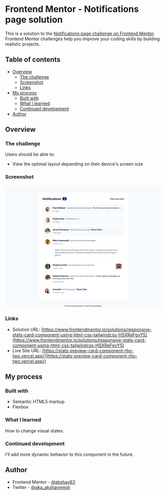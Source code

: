 # Frontend Mentor - Notifications page solution

This is a solution to the [Notifications page challenge on Frontend Mentor](https://www.frontendmentor.io/challenges/notifications-page-DqK5QAmKbC). Frontend Mentor challenges help you improve your coding skills by building realistic projects.

## Table of contents

- [Overview](#overview)
  - [The challenge](#the-challenge)
  - [Screenshot](#screenshot)
  - [Links](#links)
- [My process](#my-process)
  - [Built with](#built-with)
  - [What I learned](#what-i-learned)
  - [Continued development](#continued-development)
- [Author](#author)

## Overview

### The challenge

Users should be able to:

- View the optimal layout depending on their device's screen size

### Screenshot

![Screenshot](./screenshot.png)

### Links

- Solution URL: [https://www.frontendmentor.io/solutions/responsive-stats-card-component-using-html-css-tailwindcss-HSXReFgyY5](https://www.frontendmentor.io/solutions/responsive-stats-card-component-using-html-css-tailwindcss-HSXReFgyY5)
- Live Site URL: [https://stats-preview-card-component-rho-two.vercel.app/](https://stats-preview-card-component-rho-two.vercel.app/)

## My process

### Built with

- Semantic HTML5 markup
- Flexbox

### What I learned

How to change visual states.

### Continued development

I'll add more dynamic behavior to this component in the future.

## Author

- Frontend Mentor - [@akshay63](https://www.frontendmentor.io/profile/akshay63)
- Twitter - [@aka_akshaymesh](https://www.twitter.com/aka_akshaymesh)
